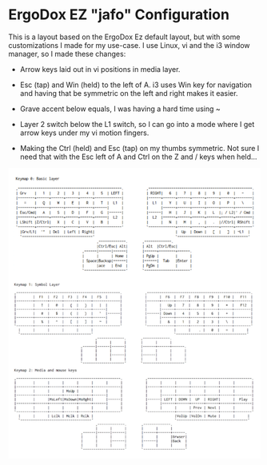 # ErgoDox EZ "jafo" Configuration

This is a layout based on the ErgoDox Ez default layout, but with some
customizations I made for my use-case.  I use Linux, vi and the i3 window
manager, so I made these changes:

- Arrow keys laid out in vi positions in media layer.

- Esc (tap) and Win (held) to the left of A.  i3 uses Win key for navigation
  and having that be symmetric on the left and right makes it easier.

- Grave accent below equals, I was having a hard time using ~

- Layer 2 switch below the L1 switch, so I can go into a mode where I get
  arrow keys under my vi motion fingers.

- Making the Ctrl (held) and Esc (tap) on my thumbs symmetric.  Not sure I
  need that with the Esc left of A and Ctrl on the Z and / keys when held...

![Jafo](jafo_highres.png)
